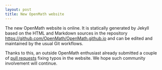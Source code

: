 ```yaml
---
layout: post
title: New OpenMath website
---
```

The new OpenMath website is online. It is
statically generated by Jekyll based on the HTML and Markdown sources in
the repository https://github.com/OpenMath/OpenMath.github.io and can be
edited and maintained by the usual Git workflows.

Thanks to this, an outside OpenMath enthusiast already submitted a couple of
[pull requests](https://github.com/OpenMath/OpenMath.github.io/pulls?q=is:pr)
fixing typos in the website. We hope such community involvement will continue.
